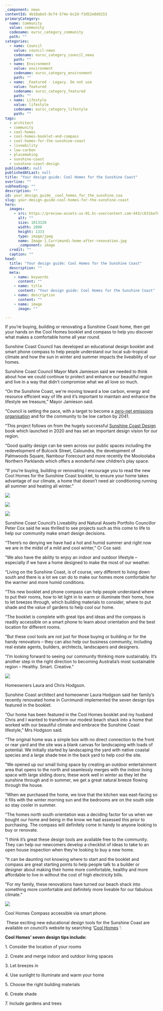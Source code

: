 ```yaml
---
_component: news
contentId: 4b18abe5-8cf4-574e-bc2d-f3d52e0dd153
primaryCategory:
  name: Community
  value: community
  codename: oursc_category_community
  path: ""
categories:
  - name: Council
    value: council-news
    codename: oursc_category_council_news
    path: ""
  - name: Environment
    value: environment
    codename: oursc_category_environment
    path: ""
  - name: _Featured - Legacy. Do not use
    value: featured
    codename: oursc_category_featured
    path: ""
  - name: Lifestyle
    value: lifestyle
    codename: oursc_category_lifestyle
    path: ""
tags:
  - architect
  - community
  - cool-homes
  - cool-homes-booklet-and-compass
  - cool-homes-for-the-sunshine-coast
  - liveability
  - low-carbon
  - placemaking
  - sunshine-coast
  - sunshine-coast-design
publishedAt: null
publishedAtLast: null
title: "Your design guide: Cool Homes for the Sunshine Coast"
overline: ""
subheading: ""
description: ""
id: your_design_guide__cool_homes_for_the_sunshine_coa
slug: your-design-guide-cool-homes-for-the-sunshine-coast
hero:
  images:
    - src: https://preview-assets-us-01.kc-usercontent.com:443/c631baf8-1b46-001f-580c-d0001b68b4a8/165f6e0a-3e15-445c-bc6a-c328626aebab/Image-1_Currimundi-home-after-renovation.jpg
      alt: ""
      size: 1013320
      width: 2000
      height: 1333
      type: image/jpeg
      name: Image-1_Currimundi-home-after-renovation.jpg
      _component: image
  credit: ""
  caption: ""
head:
  title: "Your design guide: Cool Homes for the Sunshine Coast"
  description: ""
  meta:
    - name: keywords
      content: ""
    - name: title
      content: "Your design guide: Cool Homes for the Sunshine Coast"
    - name: description
      content: ""
    - name: image
      image: ""

---
```

If you’re buying, building or renovating a Sunshine Coast home, then get your hands on the Cool Homes booklet and compass to help you discover what makes a comfortable home all year round.

Sunshine Coast Council has developed an educational design booklet and smart phone compass to help people understand our local sub-tropical climate and how the sun in winter and summer impacts the liveability of our homes.

Sunshine Coast Council Mayor Mark Jamieson said we needed to think about how we could continue to protect and enhance our beautiful region and live in a way that didn’t compromise what we all love so much.

“On the Sunshine Coast, we're moving toward a low carbon, energy and resource efficient way of life and it’s important to maintain and enhance the lifestyle we treasure,” Mayor Jamieson said.

“Council is setting the pace, with a target to become a [zero-net emissions organisation](https://els.sunshinecoast.qld.gov.au/Discover-by-location/Zero-net-Emissions-organisation)
&#x20;and for the community to be low carbon by 2041.

“This project follows on from the hugely successful [Sunshine Coast Design](https://www.sunshinecoast.qld.gov.au/Development/Development-Tools-and-Guidelines/Sunshine-Coast-Design/Coolhomes)
&#x20;book which launched in 2020 and has set an important design vision for our region.

“Good quality design can be seen across our public spaces including the redevelopment of Bulcock Street, Caloundra, the development of Palmwoods Square, Nambour Forecourt and more recently the Mooloolaba Northern Parklands which offers a wonderful new children’s play space.

“If you’re buying, building or renovating I encourage you to read the new Cool Homes for the Sunshine Coast booklet, to ensure your home takes advantage of our climate, a home that doesn’t need air conditioning running all summer and heating all winter.”

![](https://preview-assets-us-01.kc-usercontent.com:443/c631baf8-1b46-001f-580c-d0001b68b4a8/3826b20b-1fdb-49ad-9222-7a7022661eed/6-1024x768.jpg)

![](https://preview-assets-us-01.kc-usercontent.com:443/c631baf8-1b46-001f-580c-d0001b68b4a8/b6cb60b7-a389-4b71-a30b-1ddb955dfa03/2.jpg)

![](https://preview-assets-us-01.kc-usercontent.com:443/c631baf8-1b46-001f-580c-d0001b68b4a8/a42ba779-f61f-4d82-8219-7453453d23a6/%C2%A9ShaneHastings2022-CurrimundiHouse-0592-1024x682.jpg)

Sunshine Coast Council’s Liveability and Natural Assets Portfolio Councillor Peter Cox said he was thrilled to see projects such as this come to life to help our community make smart design decisions.

“There’s no denying we have had a hot and humid summer and right now we are in the midst of a mild and cool winter,” Cr Cox said.

“We also have the ability to enjoy an indoor and outdoor lifestyle – especially if we have a home designed to make the most of our weather.

“Living on the Sunshine Coast, is of course, very different to living down south and there is a lot we can do to make our homes more comfortable for the warmer and more humid conditions.

“This new booklet and phone compass can help people understand where to put their rooms, how to let light in to warm or illuminate their home, how to let breezes through, which building materials to consider, where to put shade and the value of gardens to help cool our home.

“The booklet is complete with great tips and ideas and the compass is readily accessible on a smart phone to learn about orientation and the best location for different rooms. 

“But these cool tools are not just for those buying or building or for the handy renovators – they can also help our business community, including real estate agents, builders, architects, landscapers and designers.

“I’m looking forward to seeing our community thinking more sustainably. It’s another step in the right direction to becoming Australia’s most sustainable region – Healthy. Smart. Creative.”

![](https://preview-assets-us-01.kc-usercontent.com:443/c631baf8-1b46-001f-580c-d0001b68b4a8/685d85a7-17e3-4f1c-99f0-93bd08645332/ShaneHastings2022-CurrimundiHouse-1061-1024x682.jpg)

Homeowners Laura and Chris Hodgson.

Sunshine Coast architect and homeowner Laura Hodgson said her family’s recently renovated home in Currimundi implemented the seven design tips featured in the booklet.

“Our home has been featured in the Cool Homes booklet and my husband Chris and I wanted to transform our modest beach shack into a home that worked with our beautiful climate and embrace the Sunshine Coast lifestyle,” Mrs Hodgson said.

“The original home was a simple box with no direct connection to the front or rear yard and the site was a blank canvas for landscaping with loads of potential. We initially started by landscaping the yard with native coastal species and a large shade tree in the back yard to help cool the site.

“We opened up our small living space by creating an outdoor entertainment area that opens to the north and seamlessly merges with the indoor living space with large sliding doors; these work well in winter as they let the sunshine through and in summer, we get a great natural breeze flowing through the house.

“When we purchased the home, we love that the kitchen was east-facing so it fills with the winter morning sun and the bedrooms are on the south side so stay cooler in summer.

“The homes north south orientation was a deciding factor for us when we bought our home and being in the know we had assessed this prior to purchasing. The compass will definitely come in handy to anyone looking to buy or renovate.

“I think it’s great these design tools are available free to the community. They can help our newcomers develop a checklist of ideas to take to an open house inspection when they’re looking to buy a new home.

“It can be daunting not knowing where to start and the booklet and compass are great starting points to help people talk to a builder or designer about making their home more comfortable, healthy and more affordable to live in without the cost of high electricity bills.

“For my family, these renovations have turned our beach shack into something more comfortable and definitely more liveable for our fabulous climate.”

![](https://preview-assets-us-01.kc-usercontent.com:443/c631baf8-1b46-001f-580c-d0001b68b4a8/80f9fbcd-0dda-4729-9365-93aa6102a19a/Online-Compass-178x300.jpg)

Cool Homes Compass accessible via smart phone.

 These exciting new educational design tools for the Sunshine Coast are available on council’s website by searching ‘[Cool Homes](https://www.sunshinecoast.qld.gov.au/Development/Development-Tools-and-Guidelines/Sunshine-Coast-Design/Coolhomes)
’:

**Cool Homes’ seven design tips include:**

1\. Consider the location of your rooms

2\. Create and merge indoor and outdoor living spaces

3\. Let breezes in

4\. Use sunlight to illuminate and warm your home

5\. Choose the right building materials

6\. Create shade

7\. Include gardens and trees
